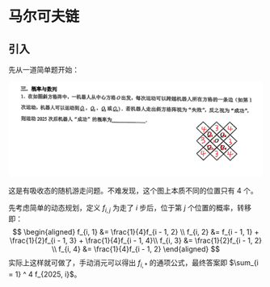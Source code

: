 # 马尔可夫链

## 引入
先从一道简单题开始：

![alt text](image.png)

这是有吸收态的随机游走问题。不难发现，这个图上本质不同的位置只有 $4$ 个。

先考虑简单的动态规划，定义 $f_{i, j}$ 为走了 $i$ 步后，位于第 $j$ 个位置的概率，转移即：
$$
\begin{aligned}
    f_{i, 1} &= \frac{1}{4}f_{i - 1, 2} \\
    f_{i, 2} &= f_{i - 1, 1} + \frac{1}{2}f_{i - 1, 3} + \frac{1}{4}f_{i - 1, 4}\\
    f_{i, 3} &= \frac{1}{2}f_{i - 1, 2} \\
    f_{i, 4} &= \frac{1}{4}f_{i - 1, 2}
\end{aligned}
$$
实际上这样就可做了，手动消元可以得出 $f_{i, *}$ 的通项公式，最终答案即 $\sum_{i = 1} ^ 4 f_{2025, i}$。